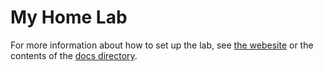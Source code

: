 # My Home Lab

For more information about how to set up the lab, see
[the webesite](https://ferrarimarco.github.io/home-lab)
or the contents of the [docs directory](./docs/README.md).
